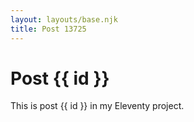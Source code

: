 ```yaml
---
layout: layouts/base.njk
title: Post 13725
---
```


# Post {{ id }}

This is post {{ id }} in my Eleventy project.
